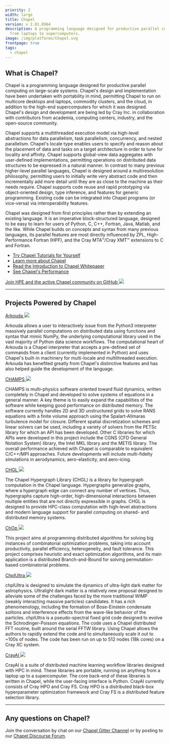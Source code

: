 ```yaml
---
priority: 2
width: large
title: Chapel
version: v 2.01.8964
description: A programming language designed for productive parallel computing
  from laptops to supercomputers.
image: /img/platforms/Chapel.svg
frontpage: true
tags:
  - chapel
---
```

## What is Chapel?

Chapel is a programming language designed for productive parallel computing on large-scale systems. Chapel's design and implementation have been undertaken with portability in mind, permitting Chapel to run on multicore desktops and laptops, commodity clusters, and the cloud, in addition to the high-end supercomputers for which it was designed. Chapel's design and development are being led by Cray Inc. in collaboration with contributors from academia, computing centers, industry, and the open-source community.

Chapel supports a multithreaded execution model via high-level abstractions for data parallelism, task parallelism, concurrency, and nested parallelism. Chapel's locale type enables users to specify and reason about the placement of data and tasks on a target architecture in order to tune for locality and affinity. Chapel supports global-view data aggregates with user-defined implementations, permitting operations on distributed data structures to be expressed in a natural manner. In contrast to many previous higher-level parallel languages, Chapel is designed around a multiresolution philosophy, permitting users to initially write very abstract code and then incrementally add more detail until they are as close to the machine as their needs require. Chapel supports code reuse and rapid prototyping via object-oriented design, type inference, and features for generic programming. Existing code can be integrated into Chapel programs (or vice-versa) via interoperability features.

Chapel was designed from first principles rather than by extending an existing language. It is an imperative block-structured language, designed to be easy to learn for users of Python, C, C++, Fortran, Java, Matlab, and the like. While Chapel builds on concepts and syntax from many previous languages, its parallel features are most directly influenced by ZPL, High-Performance Fortran (HPF), and the Cray MTA™/Cray XMT™ extensions to C and Fortran.


- [Try Chapel Tutorials for Yourself](https://chapel-lang.org/docs/examples/index.html)
- [Learn more about Chapel](https://chapel-lang.org/)
- [Read the Introduction to Chapel Whitepaper](https://chapel-lang.org/publications/PMfPC-Chapel.pdf)
- [See Chapel's Performance](https://chapel-lang.org/performance.html)


[Join HPE and the active Chapel community on GitHub ![](Github)](https://github.com/chapel-lang/chapel) 

---

## Projects Powered by Chapel

[Arkouda ![](Github)](https://github.com/mhmerrill/arkouda) 

Arkouda allows a user to interactively issue from the Python3 interpreter massively parallel computations on distributed data using functions and syntax that mimic NumPy, the underlying computational library used in the vast majority of Python data science workflows. The computational heart of Arkouda is a Chapel interpreter that accepts a pre-defined set of commands from a client (currently implemented in Python) and uses Chapel's built-in machinery for multi-locale and multithreaded execution. Arkouda has benefited greatly from Chapel's distinctive features and has also helped guide the development of the language.

[CHAMPS ![](Github)](https://www.polymtl.ca/expertises/en/laurendeau-eric) 

CHAMPS is multi-physics software oriented toward fluid dynamics, written completely in Chapel and developed to solve systems of equations in a general manner. A key theme is to easily expand the capabilities of the software while keeping good performance on distributed memory. The software currently handles 2D and 3D unstructured grids to solve RANS equations with a finite volume approach using the Spalart-Allmaras turbulence model for closure. Different spatial discretization schemes and linear solvers can be used, including a variety of solvers from the PETSc library for which an API has been developed. Other C libraries for which APIs were developed in this project include the CGNS (CFD General Notation System) library, the Intel MKL library and the METIS library. The overall performance achieved with Chapel is comparable to equivalent C/C++/MPI approaches. Future developments will include multi-fidelty simulations in aerodynamics, aero-elasticity, and aero-icing.

[CHGL ![](Github)](https://github.com/pnnl/chgl) 

The Chapel Hypergraph Library (CHGL) is a library for hypergraph computation in the Chapel language. Hypergraphs generalize graphs, where a hypergraph edge can connect any number of vertices. Thus, hypergraphs capture high-order, high-dimensional interactions between multiple entities that are not directly expressible in graphs. CHGL is designed to provide HPC-class computation with high-level abstractions and modern language support for parallel computing on shared- and distributed memory systems.

[ChOp ![](Github)](https://www.sciencedirect.com/science/article/abs/pii/S0167739X1930946X) 

This project aims at programming distributed algorithms for solving big instances of combinatorial optimization problems, taking into account productivity, parallel efficiency, heterogeneity, and fault tolerance. This project comprises heuristic and exact optimization algorithms, and its main application is a distributed Branch-and-Bound for solving permutation-based combinatorial problems.

[ChplUltra ![](Github)](https://github.com/sourceryinstitute/PAW/raw/gh-pages/PAW-ATM19/extendedAbstracts/PAW-ATM2019_abstract2.pdf) 

chplUltra is designed to simulate the dynamics of ultra-light dark matter for astrophysics. Ultralight dark matter is a relatively new proposal designed to alleviate some of the challenges faced by the more traditional WIMP (weakly interacting massive particles) candidates. It has a rich phenomenology, including the formation of Bose-Einstein condensate solitons and interference effects from the wave-like behavior of the particles. chplUltra is a pseudo-spectral fixed grid code designed to evolve the Schrodinger-Poisson equations. The code uses a Chapel distributed FFT routine, built around the serial FFTW library. Using Chapel allows the authors to rapidly extend the code and to simultaneously scale it out to ~100s of nodes. The code has been run on up to 512 nodes (18k cores) on a Cray XC system.

[CrayAI ![](Github)](https://cray.github.io/crayai/) 

CrayAI is a suite of distributed machine learning workflow libraries designed with HPC in mind. These libraries are portable, running on anything from a laptop up to a supercomputer. The core back-end of these libraries is written in Chapel, while the user-facing interface is Python. CrayAI currently consists of Cray HPO and Cray FS. Cray HPO is a distributed black-box hyperparameter optimization framework and Cray FS is a distributed feature selection library.

---

## Any questions on Chapel?

Join the conversation by chat on our [Chapel Gitter Channel](https://gitter.im/chapel-lang/chapel) or by posting to our [Chapel Discourse Forum](https://chapel.discourse.group/latest).
